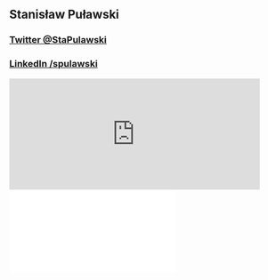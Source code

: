 ## Stanisław Puławski
### [Twitter @StaPulawski](https://twitter.com/stapulawski)
### [LinkedIn /spulawski](https://www.linkedin.com/in/spulawski/)
<iframe src="http://srv12.mikr.us:40157/d-solo/4EV3LRFVk/airwits?orgId=1&from=1669802001606&to=1669812801606&panelId=20" width="450" height="200" frameborder="0"></iframe>
<iframe width=“800” height=“600" src=“https://embed.tago.io?widget=6391ee1555190e0028988e5f&dashboard=6391db167e27840020610be9&token=2a490158-4aa8-4202-b691-6bd664147741” frameborder=“0" allowfullscreen />
<!--
**sosnus/sosnus** is a ✨ _special_ ✨ repository because its `README.md` (this file) appears on your GitHub profile.

Here are some ideas to get you started:

- 🔭 I’m currently working on ...
- 🌱 I’m currently learning ...
- 👯 I’m looking to collaborate on ...
- 🤔 I’m looking for help with ...
- 💬 Ask me about ...
- 📫 How to reach me: ...
- 😄 Pronouns: ...
- ⚡ Fun fact: ...
-->
